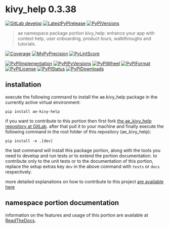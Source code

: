 <!-- THIS FILE IS EXCLUSIVELY MAINTAINED by the project ae.ae V0.3.88 -->
<!-- THIS FILE IS EXCLUSIVELY MAINTAINED by the project aedev.tpl_namespace_root V0.3.10 -->
# kivy_help 0.3.38

[![GitLab develop](https://img.shields.io/gitlab/pipeline/ae-group/ae_kivy_help/develop?logo=python)](
    https://gitlab.com/ae-group/ae_kivy_help)
[![LatestPyPIrelease](
    https://img.shields.io/gitlab/pipeline/ae-group/ae_kivy_help/release0.3.37?logo=python)](
    https://gitlab.com/ae-group/ae_kivy_help/-/tree/release0.3.37)
[![PyPIVersions](https://img.shields.io/pypi/v/ae_kivy_help)](
    https://pypi.org/project/ae-kivy-help/#history)

>ae namespace package portion kivy_help: enhance your app with context help, user onboarding, product tours, walkthroughs and tutorials.

[![Coverage](https://ae-group.gitlab.io/ae_kivy_help/coverage.svg)](
    https://ae-group.gitlab.io/ae_kivy_help/coverage/index.html)
[![MyPyPrecision](https://ae-group.gitlab.io/ae_kivy_help/mypy.svg)](
    https://ae-group.gitlab.io/ae_kivy_help/lineprecision.txt)
[![PyLintScore](https://ae-group.gitlab.io/ae_kivy_help/pylint.svg)](
    https://ae-group.gitlab.io/ae_kivy_help/pylint.log)

[![PyPIImplementation](https://img.shields.io/pypi/implementation/ae_kivy_help)](
    https://gitlab.com/ae-group/ae_kivy_help/)
[![PyPIPyVersions](https://img.shields.io/pypi/pyversions/ae_kivy_help)](
    https://gitlab.com/ae-group/ae_kivy_help/)
[![PyPIWheel](https://img.shields.io/pypi/wheel/ae_kivy_help)](
    https://gitlab.com/ae-group/ae_kivy_help/)
[![PyPIFormat](https://img.shields.io/pypi/format/ae_kivy_help)](
    https://pypi.org/project/ae-kivy-help/)
[![PyPILicense](https://img.shields.io/pypi/l/ae_kivy_help)](
    https://gitlab.com/ae-group/ae_kivy_help/-/blob/develop/LICENSE.md)
[![PyPIStatus](https://img.shields.io/pypi/status/ae_kivy_help)](
    https://libraries.io/pypi/ae-kivy-help)
[![PyPIDownloads](https://img.shields.io/pypi/dm/ae_kivy_help)](
    https://pypi.org/project/ae-kivy-help/#files)


## installation


execute the following command to install the
ae.kivy_help package
in the currently active virtual environment:
 
```shell script
pip install ae-kivy-help
```

if you want to contribute to this portion then first fork
[the ae_kivy_help repository at GitLab](
https://gitlab.com/ae-group/ae_kivy_help "ae.kivy_help code repository").
after that pull it to your machine and finally execute the
following command in the root folder of this repository
(ae_kivy_help):

```shell script
pip install -e .[dev]
```

the last command will install this package portion, along with the tools you need
to develop and run tests or to extend the portion documentation. to contribute only to the unit tests or to the
documentation of this portion, replace the setup extras key `dev` in the above command with `tests` or `docs`
respectively.

more detailed explanations on how to contribute to this project
[are available here](
https://gitlab.com/ae-group/ae_kivy_help/-/blob/develop/CONTRIBUTING.rst)


## namespace portion documentation

information on the features and usage of this portion are available at
[ReadTheDocs](
https://ae.readthedocs.io/en/latest/_autosummary/ae.kivy_help.html
"ae_kivy_help documentation").

